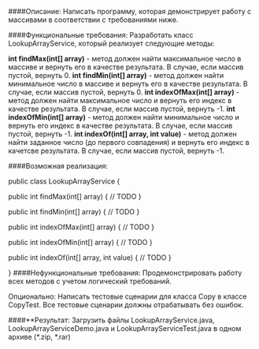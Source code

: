 ####Описание:
Написать программу, которая демонстрирует работу с массивами в соответствии с требованиями ниже.

####Функциональные требования:
Разработать класс LookupArrayService, который реализует следующие методы:

**int findMax(int[] array)** - метод должен найти максимальное число в массиве и вернуть его в качестве результата. В случае, если массив пустой, вернуть 0.
**int findMin(int[] array)** - метод должен найти минимальное число в массиве и вернуть его в качестве результата. В случае, если массив пустой, вернуть 0.
**int indexOfMax(int[] array)** - метод должен найти максимальное число и вернуть его индекс в качестве результата. В случае, если массив пустой, вернуть -1.
**int indexOfMin(int[] array)** - метод должен найти минимальное число и вернуть его индекс в качестве результата. В случае, если массив пустой, вернуть -1.
**int indexOf(int[] array, int value)** - метод должен найти заданное число (до первого совпадения) и вернуть его индекс в качетсве результата. В случае, если массив пустой, вернуть -1.

####Возможная реализация:

public class LookupArrayService {
  
  public int findMax(int[] array) {
    // TODO
  }
  
  public int findMin(int[] array) {
    // TODO
  }
  
  public int indexOfMax(int[] array) {
    // TODO
  }
  
  public int indexOfMin(int[] array) {
    // TODO
  }
  
  public int indexOf(int[] array, int value) {
    // TODO
  }
  
}
####Нефункциональные требования:
Продемонстрировать работу всех методов с учетом логический требований.

Опционально: Написать тестовые сценарии для класса Copy в классе CopyTest. Все тестовые сценарии должны отрабатывать без ошибок.

####**Результат:
Загрузить файлы LookupArrayService.java, LookupArrayServiceDemo.java и LookupArrayServiceTest.java в одном архиве (*.zip, *.rar)